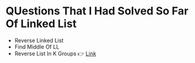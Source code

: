 # QUestions That I Had Solved So Far Of Linked List

- Reverse Linked List
- Find Middle Of LL
- Reverse List In K Groups 👉 <a href="https://www.naukri.com/code360/problems/reverse-list-in-k-groups_983644">Link</a>

